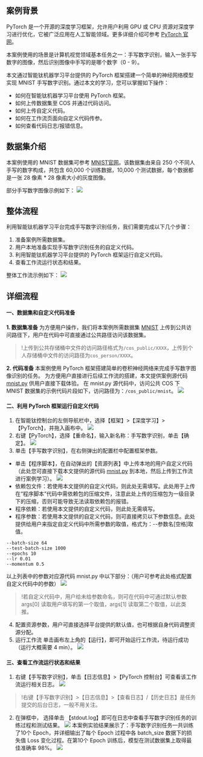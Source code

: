 ## 案例背景
PyTorch 是一个开源的深度学习框架，允许用户利用 GPU 或 CPU 资源对深度学习进行优化，它被广泛应用在人工智能领域。更多详细介绍可参考 [PyTorch 官网](https://pytorch.org/)。

本案例使用的场景是计算机视觉领域基本任务之一：手写数字识别，输入一张手写数字的图像，然后识别图像中手写的是哪个数字（0 - 9）。

本文通过智能钛机器学习平台提供的 PyTorch 框架搭建一个简单的神经网络模型实现 MNIST 手写数字识别。通过本文的学习，您可以掌握如下操作：
- 如何在智能钛机器学习平台使用 PyTorch 框架。
- 如何上传数据集至 COS 并通过代码访问。
- 如何上传自定义代码。
- 如何在工作流页面向自定义代码传参。
- 如何查看代码日志/报错信息。

## 数据集介绍
本案例使用的 MNIST 数据集可参考 [MNIST官网](http://yann.lecun.com/exdb/mnist/)。该数据集由来自 250 个不同人手写的数字构成，共包含 60,000 个训练数据，10,000 个测试数据，每个数据都是一张 28 像素 * 28 像素大小的灰度图像。

部分手写数字图像示例如下：
![](https://main.qcloudimg.com/raw/426361bfc93a89a622b17d4d5d491cb1/1568170022438.png)

## 整体流程
利用智能钛机器学习平台完成手写数字识别任务，我们需要完成以下几个步骤：
1. 准备案例所需数据集。
2. 用户本地准备实现手写数字识别任务的自定义代码。
3. 利用智能钛机器学习平台提供的 PyTorch 框架运行自定义代码。
4. 查看工作流运行状态和结果。

整体工作流示例如下：
![](https://main.qcloudimg.com/raw/556bf7bb8d2d9f9af14dd36c56564845.png)

## 详细流程
#### 一、数据集和自定义代码准备
**1. 数据集准备**
为方便用户操作，我们将本案例所需数据集 [MNIST](http://yann.lecun.com/exdb/mnist/) 上传到公共访问路径下，用户在代码中可直接通过公共路径访问该数据集。
>!上传到公共存储桶中文件的访问路径格式为`/cos_public/XXXX`，上传到个人存储桶中文件的访问路径为`cos_person/XXXX`。

**2. 代码准备**
本案例使用 PyTorch 框架搭建简单的卷积神经网络来完成手写数字图像识别的任务。
为方便用户直接进行后续工作流的搭建，本文提供案例源代码 [mnist.py](https://test-1255502019.cos.ap-shanghai.myqcloud.com/mnist.py) 供用户直接下载体验。
在 mnist.py 源代码中，访问公共 COS 下 MNIST 数据集的示例代码片段如下，访问路径为：`/cos_public/mnist`。
![](https://main.qcloudimg.com/raw/bb805639b4e5dcf1714a2281620d37d1.png)

#### 二、利用 PyTorch 框架运行自定义代码
1. 在智能钛控制台的左侧导航栏中，选择【框架】>【深度学习】>【PyTorch】，并拖入画布中。
![](https://main.qcloudimg.com/raw/0ac8ab5528d3af0c19d4b288d2774bf2.png)
2. 右键【PyTorch】，选择【重命名】，输入新名称：手写数字识别，单击【确定】。
![](https://main.qcloudimg.com/raw/75b21e8d8a0b3a7bdfc300f5934e55f2.png)
3. 单击【手写数字识别】，在右侧弹出的配置栏中配置框架参数。
 - 单击【程序脚本】，在自动弹出的【资源列表】中上传本地的用户自定义代码（此处您可直接下载本文提供的源代码  [mnist.py](https://angelonk8s-cq-1256633383.cos.ap-chongqing.myqcloud.com/mnist.py) 到本地，然后上传到工作流进行案例学习）。
![](https://main.qcloudimg.com/raw/4b1bd8128e11aa83475bb5894957de88.png)
 - 依赖包文件：若使用本文提供的自定义代码，则此处无需填写。此处用于上传在“程序脚本”代码中需依赖包的压缩文件，注意此处上传的压缩包为一级目录下的压缩，否则可能导致无法读取依赖包的报错。
 - 程序依赖：若使用本文提供的自定义代码，则此处无需填写。
 - 程序参数：若使用本文提供的自定义代码，则可直接拷贝以下参数信息。此处提供给用户来指定自定义代码中所需参数的取值，格式为：--参数名[空格]取值。
```
--batch-size 64
--test-batch-size 1000
--epochs 10
--lr 0.01
--momentum 0.5
```

以上列表中的参数对应源代码 mnist.py 中以下部分：（用户可参考此处格式配置自定义代码中的参数）
![](https://main.qcloudimg.com/raw/91796af4363ab91ff58d709bdc859886.png)
>!若自定义代码中，用户给未给参数命名，则可在代码中可通过默认参数 args[0] 读取用户填写的第一个取值，args[1] 读取第二个取值，以此类推。

4. 配置资源参数，用户可直接选择平台提供的默认值，也可根据自身代码调整资源分配。
5. 运行工作流
单击画布左上角的【运行】，即可开始运行工作流，待运行成功（运行大概需要 4 min）。
![](https://main.qcloudimg.com/raw/e2d7d37b2a3d5043daa420920db087c2.png)

#### 三、查看工作流运行状态和结果
1. 右键【手写数字识别】，单击【日志信息】>【PyTorch 控制台】可查看该工作流运行相关日志。
![](https://main.qcloudimg.com/raw/8b27c540eabfdcefdd82a97ac5c4ae5c.png)
>!右键【手写数字识别】>【日志信息】>【查看日志】/【历史日志】是任务提交的后台日志，一般不用关注。
2. 在弹框中， 选择单击 【stdout.log】即可在日志中查看手写数字识别任务的训练过程和测试结果。
![](https://main.qcloudimg.com/raw/8c2b1f0a386c8264b1283a4a1189d157.png)
本案例实验结果展示了：手写数字识别任务一共训练了10个 Epoch，并详细输出了每个 Epoch 过程中各 batch_size 数据下的损失值 Loss 变化过程。在第10个 Epoch 训练后，模型在测试数据集上取得最佳准确率 98%。
![](https://main.qcloudimg.com/raw/c535738501aa000bf2f73cb22a3e93f3.png)

